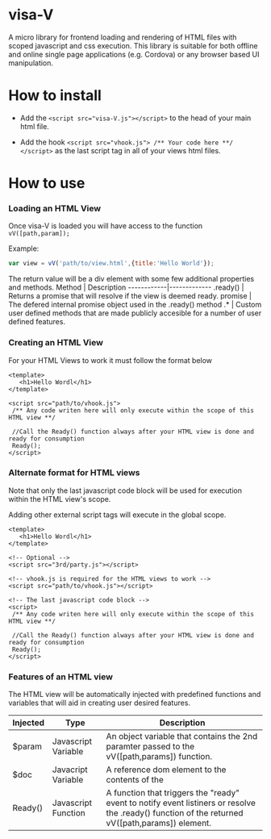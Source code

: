 # visa-V
A micro library for frontend loading and rendering of HTML files with scoped javascript and css execution.
This library is suitable for both offline and online single page applications (e.g. Cordova) or any browser based UI manipulation. 


# How to install
* Add the `<script src="visa-V.js"></script>` to the head of your main html file.

* Add the hook `<script src="vhook.js"> /** Your code here **/ </script>` as the last script tag in all of your views html files.

# How to use

### Loading an HTML View

Once visa-V is loaded you will have access to the function `vV([path,param]);` 

Example:
```javascript
var view = vV('path/to/view.html',{title:'Hello World'});
```

The return value will be a div element with some few additional properties and methods.
Method      | Description
------------|-------------
.ready()    | Returns a promise that will resolve if the view is deemed ready.
promise     | The defered internal promise object used in the .ready() method
.*          | Custom user defined methods that are made publicly accesible for a number of user defined features.
 

### Creating an HTML View

For your HTML Views to work it must follow the format below 
 
```
<template>
   <h1>Hello Wordl</h1>   
</template>

<script src="path/to/vhook.js">
 /** Any code writen here will only execute within the scope of this HTML view **/

 //Call the Ready() function always after your HTML view is done and ready for consumption
 Ready();
</script>  
```
 
### Alternate format for HTML views

Note that only the last javascript code block will be used for execution within the HTML view's scope.

Adding other external script tags will execute in the global scope.
 
```
<template>
   <h1>Hello Wordl</h1>   
</template>

<!-- Optional -->
<script src="3rd/party.js"></script>

<!-- vhook.js is required for the HTML views to work -->
<script src="path/to/vhook.js"></script>

<!-- The last javascript code block -->
<script>
 /** Any code writen here will only execute within the scope of this HTML view **/

 //Call the Ready() function always after your HTML view is done and ready for consumption
 Ready();
</script>  
```

### Features of an HTML view

The HTML view will be automatically injected with predefined functions and variables that will aid in creating user desired features.


Injected | Type  | Description
---------|-------|-------------
$param | Javascript Variable  | An object variable that contains the 2nd paramter passed to the vV([path,params]) function.
$doc  |  Javacript Variable | A reference dom element to the contents of the <template></template>
Ready() | Javascript Function  | A function that triggers the "ready" event to notify event listiners or resolve the .ready() function of the returned vV([path,params]) element.

